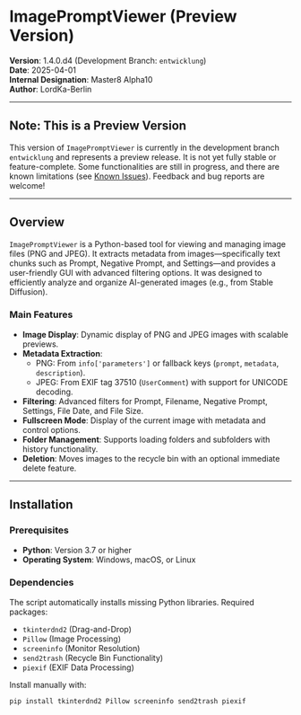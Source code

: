 # ImagePromptViewer (Preview Version)

**Version**: 1.4.0.d4 (Development Branch: `entwicklung`)  
**Date**: 2025-04-01  
**Internal Designation**: Master8 Alpha10  
**Author**: LordKa-Berlin  

---

## Note: This is a Preview Version
This version of `ImagePromptViewer` is currently in the development branch `entwicklung` and represents a preview release. It is not yet fully stable or feature-complete. Some functionalities are still in progress, and there are known limitations (see [Known Issues](#known-issues)). Feedback and bug reports are welcome!

---

## Overview
`ImagePromptViewer` is a Python-based tool for viewing and managing image files (PNG and JPEG). It extracts metadata from images—specifically text chunks such as Prompt, Negative Prompt, and Settings—and provides a user-friendly GUI with advanced filtering options. It was designed to efficiently analyze and organize AI-generated images (e.g., from Stable Diffusion).

### Main Features
- **Image Display**: Dynamic display of PNG and JPEG images with scalable previews.
- **Metadata Extraction**: 
  - PNG: From `info['parameters']` or fallback keys (`prompt`, `metadata`, `description`).
  - JPEG: From EXIF tag 37510 (`UserComment`) with support for UNICODE decoding.
- **Filtering**: Advanced filters for Prompt, Filename, Negative Prompt, Settings, File Date, and File Size.
- **Fullscreen Mode**: Display of the current image with metadata and control options.
- **Folder Management**: Supports loading folders and subfolders with history functionality.
- **Deletion**: Moves images to the recycle bin with an optional immediate delete feature.

---

## Installation

### Prerequisites
- **Python**: Version 3.7 or higher
- **Operating System**: Windows, macOS, or Linux

### Dependencies
The script automatically installs missing Python libraries. Required packages:
- `tkinterdnd2` (Drag-and-Drop)
- `Pillow` (Image Processing)
- `screeninfo` (Monitor Resolution)
- `send2trash` (Recycle Bin Functionality)
- `piexif` (EXIF Data Processing)

Install manually with:
```bash
pip install tkinterdnd2 Pillow screeninfo send2trash piexif
